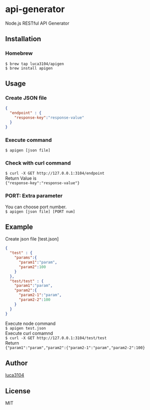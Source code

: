 # api-generator
Node.js RESTful API Generator

## Installation
### Homebrew
```
$ brew tap luca3104/apigen
$ brew install apigen
```

## Usage
### Create JSON file
```json
{
  "endpoint" : {
    "response-key":"response-value"
  }
}
```

### Execute command
`$ apigen [json file]`

### Check with curl command
`$ curl -X GET http://127.0.0.1:3104/endpoint`  
Return Value is  
`{"response-key":"response-value"}`

### PORT: Extra parameter
You can choose port number.  
`$ apigen [json file] [PORT num]`

## Example
Create json file [test.json]
```json:test.json
{
  "test" : {
    "params":{
      "param1":"param",
      "param2":100
    }
  },
  "test/test" : {
    "param1":"param",
    "param2":{
      "param2-1":"param",
      "param2-2":100
    }
  }
}
```
Execute node command  
`$ apigen test.json`  
Execute curl comamnd  
`$ curl -X GET http://127.0.0.1:3104/test/test`  
Return  
`{"param1":"param","param2":{"param2-1":"param","param2-2":100}`  

## Author
[luca3104](https://github.com/luca3104)

## License
MIT
